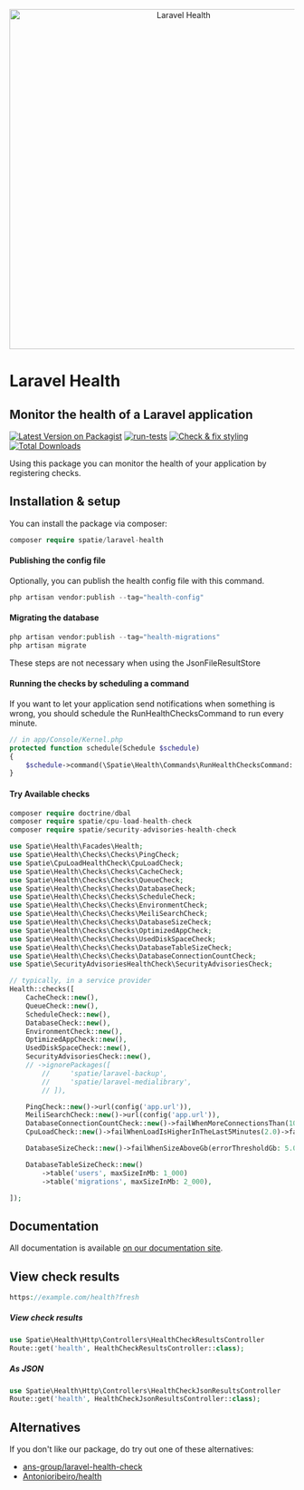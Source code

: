 <p align="center"><a href="https://spatie.be/docs/laravel-health/v1/introduction" target="_blank"><img src="https://spatie.be/docs/laravel-health/v1/images/list-web-dark.png" width="600" alt="Laravel Health"></a></p>

# Laravel Health
## Monitor the health of a Laravel application

[![Latest Version on Packagist](https://img.shields.io/packagist/v/spatie/laravel-health.svg?style=flat-square)](https://packagist.org/packages/spatie/laravel-health)
[![run-tests](https://github.com/spatie/laravel-health/actions/workflows/run-tests.yml/badge.svg)](https://github.com/spatie/laravel-health/actions/workflows/run-tests.yml)
[![Check & fix styling](https://github.com/spatie/laravel-health/actions/workflows/pint.yml/badge.svg)](https://github.com/spatie/laravel-health/actions/workflows/pint.yml)
[![Total Downloads](https://img.shields.io/packagist/dt/spatie/laravel-health.svg?style=flat-square)](https://packagist.org/packages/spatie/laravel-health)


Using this package you can monitor the health of your application by registering checks.

## Installation & setup

You can install the package via composer:
```php
composer require spatie/laravel-health
```

#### Publishing the config file
Optionally, you can publish the health config file with this command.

```php
php artisan vendor:publish --tag="health-config"
```

#### Migrating the database

```php
php artisan vendor:publish --tag="health-migrations"
php artisan migrate
```
These steps are not necessary when using the JsonFileResultStore

#### Running the checks by scheduling a command
If you want to let your application send notifications when something is wrong, you should schedule the RunHealthChecksCommand to run every minute.

```php
// in app/Console/Kernel.php
protected function schedule(Schedule $schedule)
{
    $schedule->command(\Spatie\Health\Commands\RunHealthChecksCommand::class)->everyMinute(); // hourly()
}
```

#### Try Available checks

```php
composer require doctrine/dbal
composer require spatie/cpu-load-health-check
composer require spatie/security-advisories-health-check
```

```php
use Spatie\Health\Facades\Health;
use Spatie\Health\Checks\Checks\PingCheck;
use Spatie\CpuLoadHealthCheck\CpuLoadCheck;
use Spatie\Health\Checks\Checks\CacheCheck;
use Spatie\Health\Checks\Checks\QueueCheck;
use Spatie\Health\Checks\Checks\DatabaseCheck;
use Spatie\Health\Checks\Checks\ScheduleCheck;
use Spatie\Health\Checks\Checks\EnvironmentCheck;
use Spatie\Health\Checks\Checks\MeiliSearchCheck;
use Spatie\Health\Checks\Checks\DatabaseSizeCheck;
use Spatie\Health\Checks\Checks\OptimizedAppCheck;
use Spatie\Health\Checks\Checks\UsedDiskSpaceCheck;
use Spatie\Health\Checks\Checks\DatabaseTableSizeCheck;
use Spatie\Health\Checks\Checks\DatabaseConnectionCountCheck;
use Spatie\SecurityAdvisoriesHealthCheck\SecurityAdvisoriesCheck;
```

```php
// typically, in a service provider
Health::checks([
    CacheCheck::new(),
    QueueCheck::new(),
    ScheduleCheck::new(),
    DatabaseCheck::new(),
    EnvironmentCheck::new(),
    OptimizedAppCheck::new(),
    UsedDiskSpaceCheck::new(),
    SecurityAdvisoriesCheck::new(),
    // ->ignorePackages([
        //     'spatie/laravel-backup',
        //     'spatie/laravel-medialibrary',
        // ]),

    PingCheck::new()->url(config('app.url')),
    MeiliSearchCheck::new()->url(config('app.url')),
    DatabaseConnectionCountCheck::new()->failWhenMoreConnectionsThan(100),
    CpuLoadCheck::new()->failWhenLoadIsHigherInTheLast5Minutes(2.0)->failWhenLoadIsHigherInTheLast15Minutes(1.5),

    DatabaseSizeCheck::new()->failWhenSizeAboveGb(errorThresholdGb: 5.0),

    DatabaseTableSizeCheck::new()
        ->table('users', maxSizeInMb: 1_000)
        ->table('migrations', maxSizeInMb: 2_000),

]);
```

## Documentation

All documentation is available [on our documentation site](https://spatie.be/docs/laravel-health).

## View check results

```php
https://example.com/health?fresh
```

##### View check results

```php
use Spatie\Health\Http\Controllers\HealthCheckResultsController
Route::get('health', HealthCheckResultsController::class);
```

##### As JSON

```php
use Spatie\Health\Http\Controllers\HealthCheckJsonResultsController
Route::get('health', HealthCheckJsonResultsController::class);
```

## Alternatives

If you don't like our package, do try out one of these alternatives:

- [ans-group/laravel-health-check](https://github.com/ans-group/laravel-health-check)
- [Antonioribeiro/health](https://github.com/antonioribeiro/health)

